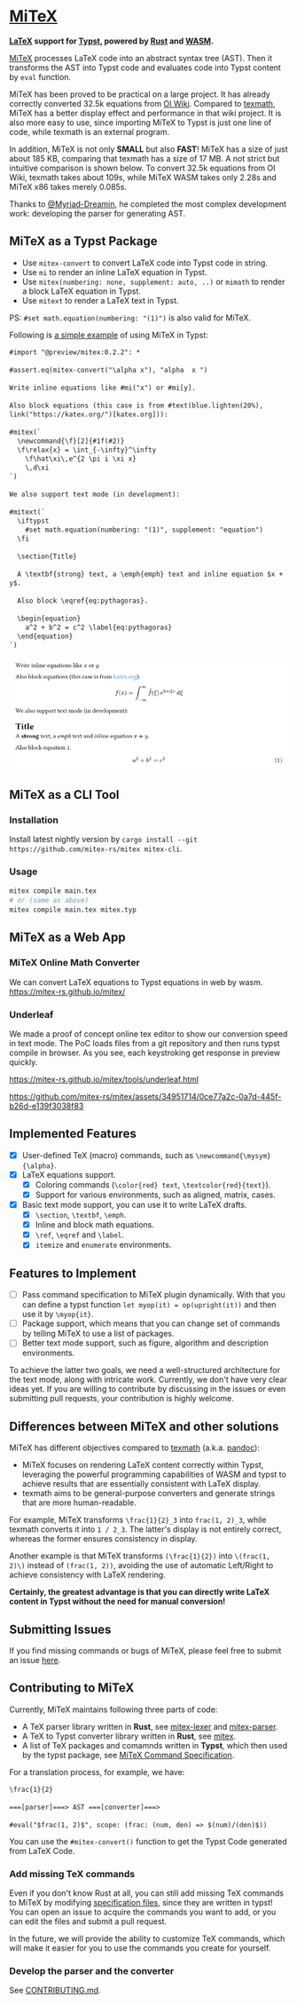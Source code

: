 # [MiTeX](https://github.com/mitex-rs/mitex)

**[LaTeX](https://www.latex-project.org/) support for [Typst](https://typst.app/), powered by [Rust](https://www.rust-lang.org/) and [WASM](https://webassembly.org/).**

[MiTeX](https://github.com/mitex-rs/mitex) processes LaTeX code into an abstract syntax tree (AST). Then it transforms the AST into Typst code and evaluates code into Typst content by `eval` function.

MiTeX has been proved to be practical on a large project. It has already correctly converted 32.5k equations from [OI Wiki](https://github.com/OI-wiki/OI-wiki). Compared to [texmath](https://github.com/jgm/texmath), MiTeX has a better display effect and performance in that wiki project. It is also more easy to use, since importing MiTeX to Typst is just one line of code, while texmath is an external program.

In addition, MiTeX is not only **SMALL** but also **FAST**! MiTeX has a size of just about 185 KB, comparing that texmath has a size of 17 MB. A not strict but intuitive comparison is shown below. To convert 32.5k equations from OI Wiki, texmath takes about 109s, while MiTeX WASM takes only 2.28s and MiTeX x86 takes merely 0.085s.

Thanks to [@Myriad-Dreamin](https://github.com/Myriad-Dreamin), he completed the most complex development work: developing the parser for generating AST.

## MiTeX as a Typst Package

- Use `mitex-convert` to convert LaTeX code into Typst code in string.
- Use `mi` to render an inline LaTeX equation in Typst.
- Use `mitex(numbering: none, supplement: auto, ..)` or `mimath` to render a block LaTeX equation in Typst.
- Use `mitext` to render a LaTeX text in Typst.

PS: `#set math.equation(numbering: "(1)")` is also valid for MiTeX.

Following is [a simple example](https://github.com/mitex-rs/mitex/blob/main/packages/mitex/examples/example.typ) of using MiTeX in Typst:

```typst
#import "@preview/mitex:0.2.2": *

#assert.eq(mitex-convert("\alpha x"), "alpha  x ")

Write inline equations like #mi("x") or #mi[y].

Also block equations (this case is from #text(blue.lighten(20%), link("https://katex.org/")[katex.org])):

#mitex(`
  \newcommand{\f}[2]{#1f(#2)}
  \f\relax{x} = \int_{-\infty}^\infty
    \f\hat\xi\,e^{2 \pi i \xi x}
    \,d\xi
`)

We also support text mode (in development):

#mitext(`
  \iftypst
    #set math.equation(numbering: "(1)", supplement: "equation")
  \fi

  \section{Title}

  A \textbf{strong} text, a \emph{emph} text and inline equation $x + y$.

  Also block \eqref{eq:pythagoras}.

  \begin{equation}
    a^2 + b^2 = c^2 \label{eq:pythagoras}
  \end{equation}
`)
```

![example](packages/mitex/examples/example.png)

## MiTeX as a CLI Tool

### Installation

Install latest nightly version by `cargo install --git https://github.com/mitex-rs/mitex mitex-cli`.

### Usage

```bash
mitex compile main.tex
# or (same as above)
mitex compile main.tex mitex.typ
```

## MiTeX as a Web App

### MiTeX Online Math Converter

We can convert LaTeX equations to Typst equations in web by wasm. https://mitex-rs.github.io/mitex/

### Underleaf

We made a proof of concept online tex editor to show our conversion speed in text mode. The PoC loads files from a git repository and then runs typst compile in browser. As you see, each keystroking get response in preview quickly.

https://mitex-rs.github.io/mitex/tools/underleaf.html

https://github.com/mitex-rs/mitex/assets/34951714/0ce77a2c-0a7d-445f-b26d-e139f3038f83

## Implemented Features

- [x] User-defined TeX (macro) commands, such as `\newcommand{\mysym}{\alpha}`.
- [x] LaTeX equations support.
  - [x] Coloring commands (`\color{red} text`, `\textcolor{red}{text}`).
  - [x] Support for various environments, such as aligned, matrix, cases.
- [x] Basic text mode support, you can use it to write LaTeX drafts.
  - [x] `\section`, `\textbf`, `\emph`.
  - [x] Inline and block math equations.
  - [x] `\ref`, `\eqref` and `\label`.
  - [x] `itemize` and `enumerate` environments.

## Features to Implement

- [ ] Pass command specification to MiTeX plugin dynamically. With that you can define a typst function `let myop(it) = op(upright(it))` and then use it by `\myop{it}`.
- [ ] Package support, which means that you can change set of commands by telling MiTeX to use a list of packages.
- [ ] Better text mode support, such as figure, algorithm and description environments.

To achieve the latter two goals, we need a well-structured architecture for the text mode, along with intricate work. Currently, we don't have very clear ideas yet. If you are willing to contribute by discussing in the issues or even submitting pull requests, your contribution is highly welcome.

## Differences between MiTeX and other solutions

MiTeX has different objectives compared to [texmath](https://github.com/jgm/texmath) (a.k.a. [pandoc](https://pandoc.org/)):

- MiTeX focuses on rendering LaTeX content correctly within Typst, leveraging the powerful programming capabilities of WASM and typst to achieve results that are essentially consistent with LaTeX display.
- texmath aims to be general-purpose converters and generate strings that are more human-readable.

For example, MiTeX transforms `\frac{1}{2}_3` into `frac(1, 2)_3`, while texmath converts it into `1 / 2_3`. The latter's display is not entirely correct, whereas the former ensures consistency in display.

Another example is that MiTeX transforms `(\frac{1}{2})` into `\(frac(1, 2)\)` instead of `(frac(1, 2))`, avoiding the use of automatic Left/Right to achieve consistency with LaTeX rendering.

**Certainly, the greatest advantage is that you can directly write LaTeX content in Typst without the need for manual conversion!**

## Submitting Issues

If you find missing commands or bugs of MiTeX, please feel free to submit an issue [here](https://github.com/mitex-rs/mitex/issues).

## Contributing to MiTeX

Currently, MiTeX maintains following three parts of code:

- A TeX parser library written in **Rust**, see [mitex-lexer](https://github.com/mitex-rs/mitex/tree/main/crates/mitex-lexer) and [mitex-parser](https://github.com/mitex-rs/mitex/tree/main/crates/mitex-parser).
- A TeX to Typst converter library written in **Rust**, see [mitex](https://github.com/mitex-rs/mitex/tree/main/crates/mitex).
- A list of TeX packages and comamnds written in **Typst**, which then used by the typst package, see [MiTeX Command Specification](https://github.com/mitex-rs/mitex/tree/main/packages/mitex/specs).

For a translation process, for example, we have:

```
\frac{1}{2}

===[parser]===> AST ===[converter]===>

#eval("$frac(1, 2)$", scope: (frac: (num, den) => $(num)/(den)$))
```

You can use the `#mitex-convert()` function to get the Typst Code generated from LaTeX Code.

### Add missing TeX commands

Even if you don't know Rust at all, you can still add missing TeX commands to MiTeX by modifying [specification files](https://github.com/mitex-rs/mitex/tree/main/packages/mitex/specs), since they are written in typst! You can open an issue to acquire the commands you want to add, or you can edit the files and submit a pull request.

In the future, we will provide the ability to customize TeX commands, which will make it easier for you to use the commands you create for yourself.

### Develop the parser and the converter

See [CONTRIBUTING.md](https://github.com/mitex-rs/mitex/blob/main/CONTRIBUTING.md).
